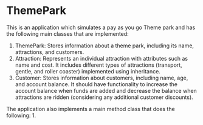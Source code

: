 # ThemePark
This is an application which simulates a pay as you go Theme park and has the following main classes that are implemented:
1. ThemePark: Stores information about a theme park, including its name, attractions, and customers.
2. Attraction: Represents an individual attraction with attributes such as name and cost. It includes different types of attractions (transport, gentle, and roller coaster) implemented using inheritance.
3. Customer: Stores information about customers, including name, age, and account balance. It should have functionality to increase the account balance when funds are added and decrease the balance when attractions are ridden (considering any additional customer discounts).

The application also implements a main method class that does the following: 
1. 
